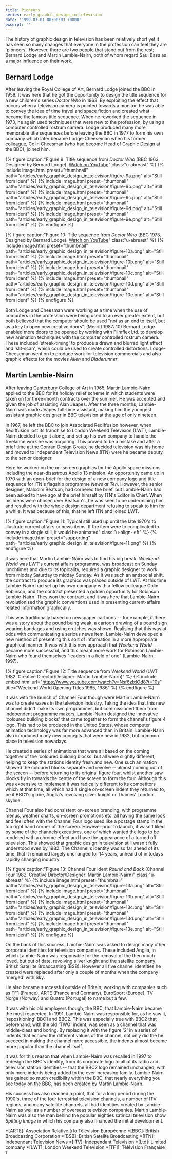 ```yaml
---
title: Pioneers
series: early_graphic_design_in_television
date: '1999-03-01 00:00:03 +0000'
excerpt: ''
---
```

The history of graphic design in television has been relatively short yet it has seen so many changes that everyone in the profession can feel they are 'pioneers'. However, there are two people that stand out from the rest; Bernard Lodge and Martin Lambie-Nairn, both of whom regard Saul Bass as a major influence on their work.

## Bernard Lodge
After leaving the Royal College of Art, Bernard Lodge joined the BBC in 1959. It was here that he got the opportunity to design the title sequence for a new children's series <cite>Doctor Who</cite> in 1963. By exploiting the effect that occurs when a television camera is pointed towards a monitor, he was able to convey the idea of time travel and space fiction and created what became the famous title sequence. When he reworked the sequence in 1973, he again used techniques that were new to the profession, by using a computer controlled rostrum camera. Lodge produced many more memorable title sequences before leaving the BBC in 1977 to form his own company which later became Lodge-Cheeseman when his former colleague, Colin Cheesman (who had become Head of Graphic Design at the BBC), joined him.

{% figure caption:"Figure 9: Title sequence from <cite>Doctor Who</cite> (BBC 1963. Designed by Bernard Lodge). [Watch on YouTube](https://www.youtube.com/watch?v=Oz7e9kQ2-Uk)" class:"u-abreast" %}
{% include image.html preset="thumbnail" path="articles/early_graphic_design_in_television/figure-9a.png" alt="Still from ident" %}
{% include image.html preset="thumbnail" path="articles/early_graphic_design_in_television/figure-9b.png" alt="Still from ident" %}
{% include image.html preset="thumbnail" path="articles/early_graphic_design_in_television/figure-9c.png" alt="Still from ident" %}
{% include image.html preset="thumbnail" path="articles/early_graphic_design_in_television/figure-9d.png" alt="Still from ident" %}
{% include image.html preset="thumbnail" path="articles/early_graphic_design_in_television/figure-9e.png" alt="Still from ident" %}
{% endfigure %}

{% figure caption:"Figure 10: Title sequence from <cite>Doctor Who</cite> (BBC 1973. Designed by Bernard Lodge). [Watch on YouTube](https://www.youtube.com/watch?v=bKg9tuSbXmk)" class:"u-abreast" %}
{% include image.html preset="thumbnail" path="articles/early_graphic_design_in_television/figure-10a.png" alt="Still from ident" %}
{% include image.html preset="thumbnail" path="articles/early_graphic_design_in_television/figure-10b.png" alt="Still from ident" %}
{% include image.html preset="thumbnail" path="articles/early_graphic_design_in_television/figure-10c.png" alt="Still from ident" %}
{% include image.html preset="thumbnail" path="articles/early_graphic_design_in_television/figure-10d.png" alt="Still from ident" %}
{% include image.html preset="thumbnail" path="articles/early_graphic_design_in_television/figure-10e.png" alt="Still from ident" %}
{% endfigure %}

Both Lodge and Cheesman were working at a time when the use of computers in the profession were being used to an ever greater extent, but both believed that the computer should be used "not as an end to itself, but as a key to open new creative doors". (Merritt 1987: 10) Bernard Lodge enabled more doors to be opened by working with Filmflex Ltd. to develop new animation techniques with the computer controlled rostrum camera. These included 'streak-timing' to produce a drawn and blurred light effect and 'slit-scan', which could be used to create controlled distortions. Lodge-Cheeseman went on to produce work for television commercials and also graphic effects for the movies <cite>Alien</cite> and <cite>Bladerunner</cite>.

## Martin Lambie-Nairn
After leaving Canterbury College of Art in 1965, Martin Lambie-Nairn applied to the BBC for its holiday relief scheme in which students were taken on for three-month contracts over the summer. He was accepted and given the job of assisting Alan Jeapes. After the three months, Lambie-Nairn was made Jeapes full-time assistant, making him the youngest assistant graphic designer in BBC television at the age of only nineteen.

In 1967, he left the BBC to join Associated Rediffusion however, when Rediffusion lost its franchise to London Weekend Television (LWT), Lambie-Nairn decided to go it alone, and set up his own company to handle the freelance work he was acquiring. This proved to be a mistake and after a brief time at the Conran Design Group, he decided television was his home and moved to Independent Television News (ITN) were he became deputy to the senior designer.

Here he worked on the on-screen graphics for the Apollo space missions including the near-disastrous Apollo 13 mission. An opportunity came up in 1970 with an open-brief for the design of a new company logo and title sequence for ITN's flagship programme <cite>News at Ten</cite>. However, the senior designer, Malcolm Beatson, had cornered the brief, but Lambie-Nairn had been asked to have ago at the brief himself by ITN's Editor in Chief. When his ideas were chosen over Beatson's, he was seen to be undermining him and resulted with the whole design department refusing to speak to him for a while. It was because of this, that he left ITN and joined LWT.

{% figure caption:"Figure 11: Typical still used up until the late 1970's to illustrate current affairs or news items. If the item were to complicated to convey in a single still, it would be animated" class:"u-align-left" %}
{% include image.html preset="supporting" path="articles/early_graphic_design_in_television/figure-11.png" %}
{% endfigure %}

It was here that Martin Lambie-Nairn was to find his big break. <cite>Weekend World</cite> was LWT's current affairs programme, was broadcast on Sunday lunchtimes and due to its topicality, required a graphic designer to work from midday Saturday to midday Sunday. As it was such an antisocial shift, the contract to produce its graphics was placed outside of LWT. At this time Lambie-Nairn had set up his own company with a fellow colleague Colin Robinson, and the contract presented a golden opportunity for Robinson Lambie-Nairn. They won the contract, and it was here that Lambie-Nairn revolutionised the graphic conventions used in presenting current-affairs related information graphically.

This was traditionally based on newspaper cartoons -- for example, if there was a story about the pound being weak, a cartoon drawing of a pound sign wearing bandages and using crutches was shown. Realising that this was at odds with communicating a serious news item, Lambie-Nairn developed a new method of presenting this sort of information in a more appropriate graphical manner. It was with this new approach that <cite>Weekend World</cite> became more successful, and this meant more work for Robinson Lambie-Nairn who found themselves "leaders in a field of one" (Lambie-Nairn, 1997).

{% figure caption:"Figure 12: Title sequence from <cite>Weekend World</cite> (LWT 1982. Creative Director/Designer: Martin Lambie-Nairn)" %}
{% include embed.html url="https://www.youtube.com/watch?v=Nsf6zIxlOd8?t=10s" title="Weekend World Opening Titles 1985, 1986" %}
{% endfigure %}

It was with the launch of Channel Four though were Martin Lambie-Nairn was to create waves in the television industry. Taking the idea that this new channel didn't make its own programmes, but commissioned them from independent programme makers, Lambie-Nairn designed the innovative 'coloured building blocks' that came together to form the channel's figure 4 logo. This had to be produced in the United States, whose computer animation technology was far more advanced than in Britain. Lambie-Nairn also introduced many new concepts that were new in 1982, but common place in television nowadays.

He created a series of animations that were all based on the coming together of the 'coloured building blocks' but all were slightly different, helping to keep the stations identity fresh and new. One such animation showed the coloured blocks separate and revolve -- almost coming out of the screen -- before returning to its original figure four, whilst another saw blocks fly in towards the centre of the screen to form the four. Although this was expensive to implement it was radically different to its competitors which at that time, all which had a single on-screen indent they returned to, be it BBC1's globe, Anglia's revolving silver knight or Thames' London skyline.

Channel Four also had consistent on-screen branding, with programme menus, weather charts, on-screen promotions etc. all having the same look and feel often with the Channel Four logo used like a postage stamp in the top right hand corner of the screen. However prior to launch, it wasn't liked by some of the channels executives, one of which wanted the logo to be rendered with a chrome effect and have the appearance of a turned off television. This showed that graphic design in television still wasn't fully understood even by 1982. The Channel's identity was so far ahead of its time, that it remained largely unchanged for 14 years, unheard of in todays rapidly changing industry.

{% figure caption:"Figure 13: Channel Four ident <cite>Round and Back</cite> (Channel Four 1982. Creative Director/Designer: Martin Lambie-Nairn)" class:"u-abreast" %}
{% include image.html preset="thumbnail" path="articles/early_graphic_design_in_television/figure-13a.png" alt="Still from ident" %}
{% include image.html preset="thumbnail" path="articles/early_graphic_design_in_television/figure-13b.png" alt="Still from ident" %}
{% include image.html preset="thumbnail" path="articles/early_graphic_design_in_television/figure-13c.png" alt="Still from ident" %}
{% include image.html preset="thumbnail" path="articles/early_graphic_design_in_television/figure-13d.png" alt="Still from ident" %}
{% include image.html preset="thumbnail" path="articles/early_graphic_design_in_television/figure-13e.png" alt="Still from ident" %}
{% endfigure %}

On the back of this success, Lambie-Nairn was asked to design many other corporate identities for television companies. These included Anglia, in which Lambie-Nairn was responsible for the removal of the then much loved, but out of date, revolving silver knight and the satellite company British Satellite Broadcasting (BSB). However all five channel identities he created were replaced after only a couple of months when the company 'merged' with Sky.

He also became successful outside of Britain, working with companies such as <span lang="fr">TF1 (France)</span>, <span lang="fr">ARTE</span> (France and Germany), EuroSport (Europe), <span lang="no">TV Norge</span> (Norway) and <span lang="pt">Quatro</span> (Portugal) to name but a few.

It was with his old employers though, the BBC, that Lambie-Nairn became the most respected. In 1991, Lambie-Nairn was responsible for, as he saw it, 'repositioning' BBC1 and BBC2. This was especially true with BBC2 that beforehand, with the old 'TWO' indent, was seen as a channel that was middle-class and boring. By replacing it with the figure '2' in a series of indents that echoed the different values of the channel, not only did the he succeed in making the channel more accessible, the indents almost became more popular than the channel itself.

It was for this reason that when Lambie-Nairn was recalled in 1997 to redesign the BBC's identity, from its corporate logo to all of its radio and television station identities -- that the BBC2 logo remained unchanged, with only more indents being added to the ever increasing family. Lambie-Nairn has gained so much credibility within the BBC, that nearly everything you see today on the BBC, has been created by Martin Lambie-Nairn.

His success has also reached a point, that for a long period during the 1990's, three of the four terrestrial television channels, a number of ITV regions, and many satellite channels, all had identities created by Lambie-Nairn as well as a number of overseas television companies. Martin Lambie-Nairn was also the man behind the popular eighties satirical television show <cite>Spitting Image</cite> in which his company also financed the initial development.

*[ARTE]: Association Relative à la Télévision Européenne
*[BBC]: British Broadcasting Corporation
*[BSB]: British Satelite Broadcasting
*[ITN]: Independant Television News
*[ITV]: Independant Television
*[Ltd]: Limited company
*[LWT]: London Weekend Television
*[TF1]: Télévision Française 1
